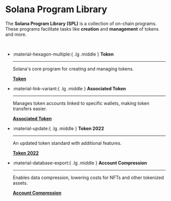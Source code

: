 # Solana Program Library

The **Solana Program Library (SPL)** is a collection of on-chain programs. These programs facilitate tasks like **creation** and **management** of tokens and more.

<br />

<div class="grid cards" markdown>

-   :material-hexagon-multiple:{ .lg .middle } __Token__

    ---

    Solana's core program for creating and managing tokens.

    [__Token__](./token-program.md)

-   :material-link-variant:{ .lg .middle } __Associated Token__

    ---

    Manages token accounts linked to specific wallets, making token transfers easier.

    [__Associated Token__](./associated-token-acc-program.md)

-   :material-update:{ .lg .middle } __Token 2022__

    ---

    An updated token standard with additional features.

    [__Token 2022__](./token-2022.md)

-   :material-database-export:{ .lg .middle } __Account Compression__

    ---

    Enables data compression, lowering costs for NFTs and other tokenized assets.

    [__Account Compression__](./account-compression-program.md)


</div>
